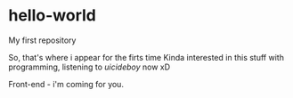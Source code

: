 # hello-world
My first repository

So, that's where i appear for the firts time
Kinda interested in this stuff with programming, listening to $uicideboy$ now xD

Front-end - i'm coming for you.
